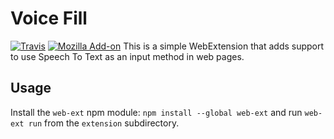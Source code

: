 # Voice Fill

[![Travis](https://img.shields.io/travis/mozilla/voicefill.svg)](https://travis-ci.org/mozilla/voicefill)
[![Mozilla Add-on](https://img.shields.io/amo/v/voice-fill.svg)](https://addons.mozilla.org/en-US/firefox/addon/voice-fill/)
This is a simple WebExtension that adds support to use Speech To Text
as an input method in web pages.

## Usage

Install the `web-ext` npm module: `npm install --global web-ext` and
run `web-ext run` from the `extension` subdirectory.

